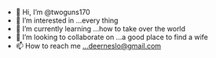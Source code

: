 - 👋 Hi, I’m @twoguns170
- 👀 I’m interested in ...every thing 
- 🌱 I’m currently learning ...how to take over the world
- 💞️ I’m looking to collaborate on ...a good place to find a wife 
- 📫 How to reach me ...deerneslo@gmail.com

<!---
twoguns170/twoguns170 is a ✨ special ✨ repository because its `README.md` (this file) appears on your GitHub profile.
You can click the Preview link to take a look at your changes.
--->
